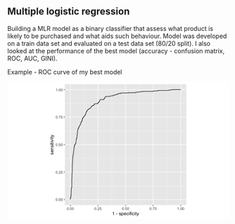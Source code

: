 ## Multiple logistic regression

Building a MLR model as a binary classifier that assess what product is likely to be purchased and what aids such behaviour.
Model was developed on a train data set and evaluated on a test data set (80/20 split).
I also looked at the performance of the best model (accuracy - confusion matrix, ROC, AUC, GINI).

Example - ROC curve of my best model 

![](ROC.png)
